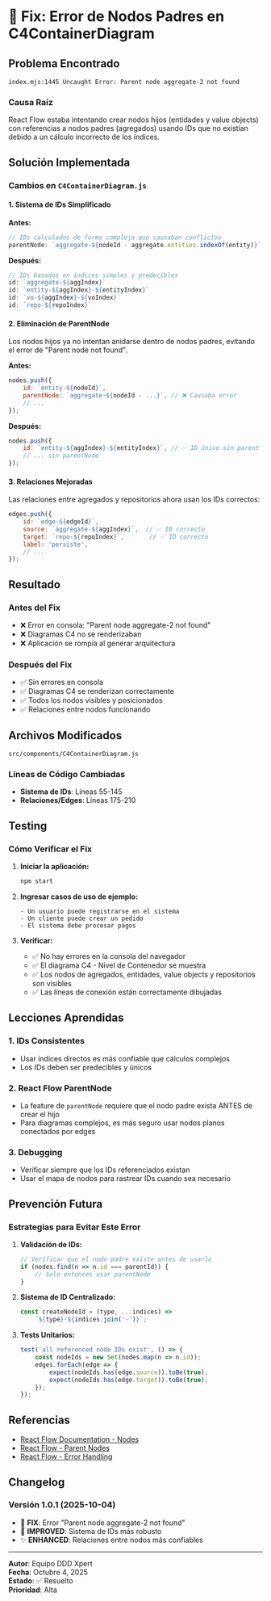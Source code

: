 # 🐛 Fix: Error de Nodos Padres en C4ContainerDiagram

## Problema Encontrado

```
index.mjs:1445 Uncaught Error: Parent node aggregate-2 not found
```

### Causa Raíz
React Flow estaba intentando crear nodos hijos (entidades y value objects) con referencias a nodos padres (agregados) usando IDs que no existían debido a un cálculo incorrecto de los índices.

## Solución Implementada

### Cambios en `C4ContainerDiagram.js`

#### 1. Sistema de IDs Simplificado
**Antes:**
```javascript
// IDs calculados de forma compleja que causaban conflictos
parentNode: `aggregate-${nodeId - aggregate.entities.indexOf(entity)}`
```

**Después:**
```javascript
// IDs basados en índices simples y predecibles
id: `aggregate-${aggIndex}`
id: `entity-${aggIndex}-${entityIndex}`
id: `vo-${aggIndex}-${voIndex}`
id: `repo-${repoIndex}`
```

#### 2. Eliminación de ParentNode
Los nodos hijos ya no intentan anidarse dentro de nodos padres, evitando el error de "Parent node not found".

**Antes:**
```javascript
nodes.push({
    id: `entity-${nodeId}`,
    parentNode: `aggregate-${nodeId - ...}`, // ❌ Causaba error
    // ...
});
```

**Después:**
```javascript
nodes.push({
    id: `entity-${aggIndex}-${entityIndex}`, // ✅ ID único sin parent
    // ... sin parentNode
});
```

#### 3. Relaciones Mejoradas
Las relaciones entre agregados y repositorios ahora usan los IDs correctos:

```javascript
edges.push({
    id: `edge-${edgeId}`,
    source: `aggregate-${aggIndex}`,  // ✅ ID correcto
    target: `repo-${repoIndex}`,       // ✅ ID correcto
    label: 'persiste',
    // ...
});
```

## Resultado

### Antes del Fix
- ❌ Error en consola: "Parent node aggregate-2 not found"
- ❌ Diagramas C4 no se renderizaban
- ❌ Aplicación se rompía al generar arquitectura

### Después del Fix
- ✅ Sin errores en consola
- ✅ Diagramas C4 se renderizan correctamente
- ✅ Todos los nodos visibles y posicionados
- ✅ Relaciones entre nodos funcionando

## Archivos Modificados

```
src/components/C4ContainerDiagram.js
```

### Líneas de Código Cambiadas
- **Sistema de IDs**: Líneas 55-145
- **Relaciones/Edges**: Líneas 175-210

## Testing

### Cómo Verificar el Fix

1. **Iniciar la aplicación:**
   ```bash
   npm start
   ```

2. **Ingresar casos de uso de ejemplo:**
   ```
   - Un usuario puede registrarse en el sistema
   - Un cliente puede crear un pedido
   - El sistema debe procesar pagos
   ```

3. **Verificar:**
   - ✅ No hay errores en la consola del navegador
   - ✅ El diagrama C4 - Nivel de Contenedor se muestra
   - ✅ Los nodos de agregados, entidades, value objects y repositorios son visibles
   - ✅ Las líneas de conexión están correctamente dibujadas

## Lecciones Aprendidas

### 1. IDs Consistentes
- Usar índices directos es más confiable que cálculos complejos
- Los IDs deben ser predecibles y únicos

### 2. React Flow ParentNode
- La feature de `parentNode` requiere que el nodo padre exista ANTES de crear el hijo
- Para diagramas complejos, es más seguro usar nodos planos conectados por edges

### 3. Debugging
- Verificar siempre que los IDs referenciados existan
- Usar el mapa de nodos para rastrear IDs cuando sea necesario

## Prevención Futura

### Estrategias para Evitar Este Error

1. **Validación de IDs:**
   ```javascript
   // Verificar que el nodo padre existe antes de usarlo
   if (nodes.find(n => n.id === parentId)) {
       // Solo entonces usar parentNode
   }
   ```

2. **Sistema de ID Centralizado:**
   ```javascript
   const createNodeId = (type, ...indices) => 
       `${type}-${indices.join('-')}`;
   ```

3. **Tests Unitarios:**
   ```javascript
   test('all referenced node IDs exist', () => {
       const nodeIds = new Set(nodes.map(n => n.id));
       edges.forEach(edge => {
           expect(nodeIds.has(edge.source)).toBe(true);
           expect(nodeIds.has(edge.target)).toBe(true);
       });
   });
   ```

## Referencias

- [React Flow Documentation - Nodes](https://reactflow.dev/docs/api/nodes/)
- [React Flow - Parent Nodes](https://reactflow.dev/docs/examples/nodes/parent-nodes/)
- [React Flow - Error Handling](https://reactflow.dev/docs/guides/troubleshooting/)

## Changelog

### Versión 1.0.1 (2025-10-04)
- 🐛 **FIX**: Error "Parent node aggregate-2 not found"
- 🔧 **IMPROVED**: Sistema de IDs más robusto
- ✨ **ENHANCED**: Relaciones entre nodos más confiables

---

**Autor**: Equipo DDD Xpert  
**Fecha**: Octubre 4, 2025  
**Estado**: ✅ Resuelto  
**Prioridad**: Alta
